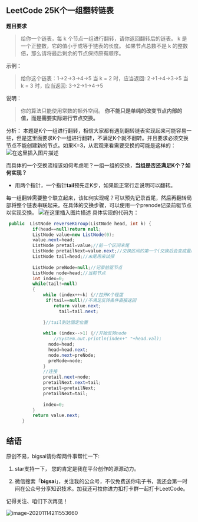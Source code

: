 ## LeetCode 25K个一组翻转链表
**题目要求**
>给你一个链表，每 k 个节点一组进行翻转，请你返回翻转后的链表。
>k 是一个正整数，它的值小于或等于链表的长度。
>如果节点总数不是 k 的整数倍，那么请将最后剩余的节点保持原有顺序。

示例：
>给你这个链表：1->2->3->4->5
>当 k = 2 时，应当返回: 2->1->4->3->5
>当 k = 3 时，应当返回: 3->2->1->4->5

 说明：
>你的算法只能使用常数的额外空间。
>**你不能只是单纯的改变节点内部的值，而是需要实际进行节点交换。**

分析：
本题是K个一组进行翻转，相信大家都有遇到翻转链表实现起来可能容易一些，但是这里面要求K个一组进行翻转，不满足K个就不翻转。并且要求必须交换节点不能创建新的节点。如果K=3，从宏观来看需要交换的可能是这样的：
![在这里插入图片描述](https://img-blog.csdnimg.cn/20200913200155429.png?x-oss-process=image/watermark,type_ZmFuZ3poZW5naGVpdGk,shadow_10,text_aHR0cHM6Ly9ibG9nLmNzZG4ubmV0L3FxXzQwNjkzMTcx,size_1,color_FFFFFF,t_70#pic_center)

而具体的一个交换流程该如何考虑呢？一组一组的交换，**当组是否还满足K个？如何实现？**
- 用两个指针，一个指针**tail**预先走K步，如果能正常行走说明可以翻转。

每一组翻转需要整个联立起来，该如何实现呢？可以预先记录首尾，然后再翻转局部将整个链表串联起来。在具体的交换步骤，可以使用一个prenode记录前驱节点以实现交换。
![在这里插入图片描述](https://img-blog.csdnimg.cn/20200913203559203.png?x-oss-process=image/watermark,type_ZmFuZ3poZW5naGVpdGk,shadow_10,text_aHR0cHM6Ly9ibG9nLmNzZG4ubmV0L3FxXzQwNjkzMTcx,size_1,color_FFFFFF,t_70#pic_center)
具体实现的代码为：

```java
 public  ListNode reverseKGroup(ListNode head, int k) {
		  if(head==null)return null;
          ListNode value=new ListNode(0);
		  value.next=head;
		  ListNode pretail=value;//前一个区间末尾
		  ListNode pretailNext=value.next;//交换区间的第一个(交换后会变成最后一个需要连接下一个区间)
		  ListNode tail=head;//末尾用来试探
		  
		  ListNode preNode=null;//记录前驱节点
		  ListNode node=head;//当前节点
		  int index=0;
		  while(tail!=null)
		  {
			  while (index++<k) {//拉开K个程度
               if(tail==null)//不满足反转条件直接返回
				  return value.next;
					tail=tail.next;
                    
			  }//tail到达固定位置
			  
			  while (index-->1) {//开始反转node
				  //System.out.println(index+" "+head.val);
				node=head;
				head=head.next;
				node.next=preNode;
				preNode=node;
			  }
			  //连接
			  pretail.next=node;
			  pretailNext.next=tail;
			  pretail=pretailNext;
			  pretailNext=tail;
			  
			  index=0;
		  }
		  return value.next;	
	  }
```

## 结语

原创不易，bigsai请你帮两件事帮忙一下:

1. star支持一下， 您的肯定是我在平台创作的源源动力。

2. 微信搜索「**bigsai**」，关注我的公众号，不仅免费送你电子书，我还会第一时间在公众号分享知识技术。加我还可拉你进力扣打卡群一起打卡LeetCode。

记得关注、咱们下次再见！

![image-20201114211553660](https://bigsai.oss-cn-shanghai.aliyuncs.com/img/3cd335655373276f330fa2c16b0e20f6.png)